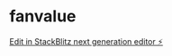 # fanvalue

[Edit in StackBlitz next generation editor ⚡️](https://stackblitz.com/~/github.com/myblackbeanca/fanvalue)